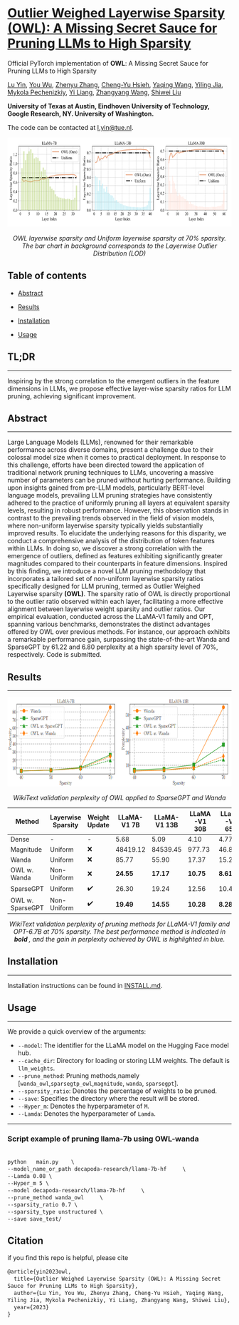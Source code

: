 #  [Outlier Weighed Layerwise Sparsity (OWL): A Missing Secret Sauce for Pruning LLMs to High Sparsity](https://arxiv.org/abs/2310.05175)

Official PyTorch implementation of  **OWL**: A Missing Secret Sauce for Pruning LLMs to High Sparsity

[Lu Yin](https://luuyin.com//), [You Wu](https://research.google/people/YouWillWu/), [Zhenyu Zhang](https://scholar.google.com/citations?user=ZLyJRxoAAAAJ&hl=zh-CN), [Cheng-Yu Hsieh](https://chengyuhsieh.github.io/), [Yaqing Wang](https://yaqingwang.github.io/), [Yiling Jia](https://yilingjia.github.io/), [Mykola Pechenizkiy](https://www.tue.nl/en/research/researchers/mykola-pechenizkiy), [Yi Liang](https://research.google/people/108265/), [Zhangyang Wang](https://vita-group.github.io/), [Shiwei Liu](https://shiweiliuiiiiiii.github.io/)

**University of Texas at Austin, Eindhoven University of Technology, Google Research, NY. University of Washington.**

The code can be contacted at l.yin@tue.nl.


<p align="center">
<img src="./Images/Layer_wise_sparsity.png" width="700" height="200">
</p>


<p style="text-align: center;"><i> OWL layerwise sparsity and Uniform layerwise sparsity at 70% sparsity. The bar chart in background corresponds to the Layerwise Outlier Distribution (LOD)</i></p>



## Table of contents

* [Abstract](#abstract)


* [Results](#Results)

* [Installation](#installation)
* [Usage](#Usage)


## TL;DR
--- 
Inspiring by the strong correlation to the emergent outliers in the feature dimensions in LLMs, we propose effective layer-wise sparsity ratios for LLM pruning, achieving significant improvement.


## Abstract
--- 
Large Language Models (LLMs), renowned for their remarkable performance across diverse domains, present a challenge due to their colossal model size when it comes to practical deployment. In response to this challenge, efforts have been directed toward the application of traditional network pruning techniques to LLMs, uncovering a massive number of parameters can be pruned without hurting performance. Building upon insights gained from pre-LLM models, particularly BERT-level language models, prevailing LLM pruning strategies have consistently adhered to the practice of uniformly pruning all layers at equivalent sparsity levels, resulting in robust performance. However, this observation stands in contrast to the prevailing trends observed in the field of vision models, where non-uniform layerwise sparsity typically yields substantially improved results. To elucidate the underlying reasons for this disparity, we conduct a comprehensive analysis of the distribution of token features within LLMs. In doing so, we discover a strong correlation with the emergence of outliers, defined as features exhibiting significantly greater magnitudes compared to their counterparts in feature dimensions. Inspired by this finding, we introduce a novel LLM pruning methodology that incorporates a tailored set of non-uniform layerwise sparsity ratios specifically designed for LLM pruning, termed as Outlier Weighed Layerwise sparsity **(OWL)**. The sparsity ratio of OWL is directly proportional to the outlier ratio observed within each layer, facilitating a more effective alignment between layerwise weight sparsity and outlier ratios. Our empirical evaluation, conducted across the LLaMA-V1 family and OPT, spanning various benchmarks, demonstrates the distinct advantages offered by OWL over previous methods. For instance, our approach exhibits a remarkable performance gain, surpassing the state-of-the-art Wanda and SparseGPT by 61.22 and 6.80 perplexity at a high sparsity level of 70%, respectively. Code is submitted.


## Results 
--- 

<p align="center">
<img src="./Images/ppl.png" width="700" height="200">
</p>

<p style="text-align: center;"><i>WikiText validation perplexity of OWL applied to SparseGPT and Wanda</i></p>





| **Method** | **Layerwise Sparsity** | **Weight Update** | **LLaMA-V1 7B** | **LLaMA-V1 13B** | **LLaMA-V1 30B** | **LLaMA-V1 65B** | **OPT 6.7B** |
|------------|------------------------|-------------------|----------------|------------------|------------------|------------------|--------------|
| Dense      | -                      | -                 | 5.68           | 5.09             | 4.10             | 4.77             | 10.13        |
| Magnitude  | Uniform                | ❌               | 48419.12       | 84539.45         | 977.73           | 46.89            | 290985.03    |
| Wanda      | Uniform                | ❌               | 85.77          | 55.90            | 17.37            | 15.23            | 162.92       |
| OWL w. Wanda | Non-Uniform             | ❌               | **24.55** | **17.17** | **10.75** | **8.61** | **40.22** |
| SparseGPT  | Uniform                | ✔️               | 26.30          | 19.24            | 12.56            | 10.45            | **20.29**    |
| OWL w. SparseGPT | Non-Uniform         | ✔️               | **19.49** | **14.55** | **10.28** | **8.28** | 22.48   |


<p style="text-align: center;"><i>WikiText validation perplexity of pruning methods for LLaMA-V1 family and OPT-6.7B at 70% sparsity. 
The best performance method is indicated in <b>bold </b>, and the gain in perplexity achieved by OWL is highlighted in blue.</i></p>







## Installation 
--- 
Installation instructions can be found in [INSTALL.md](INSTALL.md).



## Usage

--- 
We provide a quick overview of the arguments:  
- `--model`: The identifier for the LLaMA model on the Hugging Face model hub.
- `--cache_dir`: Directory for loading or storing LLM weights. The default is `llm_weights`.
- `--prune_method`: Pruning methods,namely [`wanda_owl`,`sparsegtp_owl`,`magnitude`, `wanda`, `sparsegpt`].
- `--sparsity_ratio`: Denotes the percentage of weights to be pruned.
- `--save`: Specifies the directory where the result will be stored.
- `--Hyper_m`: Denotes the hyperparameter of `M`.
- `--Lamda`:  Denotes the hyperparameter of `Lamda`.




--- 
### Script example of pruning llama-7b using OWL-wanda

```

python   main.py    \
--model_name_or_path decapoda-research/llama-7b-hf     \
--Lamda 0.08 \
--Hyper_m 5 \
--model decapoda-research/llama-7b-hf     \
--prune_method wanda_owl     \
--sparsity_ratio 0.7 \
--sparsity_type unstructured \
--save save_test/

```




## Citation
if you find this repo is helpful, please cite

```
@article{yin2023owl,
  title={Outlier Weighed Layerwise Sparsity (OWL): A Missing Secret Sauce for Pruning LLMs to High Sparsity},
  author={Lu Yin, You Wu, Zhenyu Zhang, Cheng-Yu Hsieh, Yaqing Wang, Yiling Jia, Mykola Pechenizkiy, Yi Liang, Zhangyang Wang, Shiwei Liu},
  year={2023}
}

```

